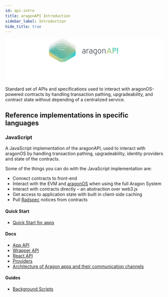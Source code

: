 ```yaml
---
id: api-intro
title: aragonAPI Introduction
sidebar_label: Introduction
hide_title: true
---
```


![](/docs/assets/brand/aragonapi.png)

Standard set of APIs and specifications used to interact with aragonOS-powered contracts by handling transaction pathing, upgradeability, and contract state without depending of a centralized service.

## Reference implementations in specific languages

### JavaScript

A JavaScript implementation of the aragonAPI, used to interact with aragonOS by handling transaction pathing, upgradeability, identity providers and state of the contracts.

Some of the things you can do with the JavaScript implementation are:

- Connect contracts to front-end
- Interact with the EVM and [aragonOS](os-intro.md) when using the full Aragon System
- Interact with contracts directly – an abstraction over web3.js
- Get access to application state with built in client-side caching
- Pull [Radspec](human-readable-txs.md) notices from contracts

#### Quick Start

- [Quick Start for apps](js-quick-start.md)

#### Docs

- [App API](js-ref-app.md)
- [Wrapper API](js-ref-wrapper.md)
- [React API](js-ref-react.md)
- [Providers](js-ref-providers.md)
- [Architecture of Aragon apps and their communication channels](js-ref-architecture.md)

#### Guides

- [Background Scripts](js-guide-bg-scripts.md)

